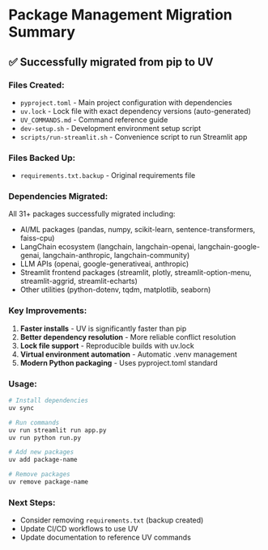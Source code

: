 # Package Management Migration Summary

## ✅ Successfully migrated from pip to UV

### Files Created:
- `pyproject.toml` - Main project configuration with dependencies
- `uv.lock` - Lock file with exact dependency versions (auto-generated)
- `UV_COMMANDS.md` - Command reference guide
- `dev-setup.sh` - Development environment setup script
- `scripts/run-streamlit.sh` - Convenience script to run Streamlit app

### Files Backed Up:
- `requirements.txt.backup` - Original requirements file

### Dependencies Migrated:
All 31+ packages successfully migrated including:
- AI/ML packages (pandas, numpy, scikit-learn, sentence-transformers, faiss-cpu)
- LangChain ecosystem (langchain, langchain-openai, langchain-google-genai, langchain-anthropic, langchain-community)
- LLM APIs (openai, google-generativeai, anthropic)
- Streamlit frontend packages (streamlit, plotly, streamlit-option-menu, streamlit-aggrid, streamlit-echarts)
- Other utilities (python-dotenv, tqdm, matplotlib, seaborn)

### Key Improvements:
1. **Faster installs** - UV is significantly faster than pip
2. **Better dependency resolution** - More reliable conflict resolution
3. **Lock file support** - Reproducible builds with uv.lock
4. **Virtual environment automation** - Automatic .venv management
5. **Modern Python packaging** - Uses pyproject.toml standard

### Usage:
```bash
# Install dependencies
uv sync

# Run commands
uv run streamlit run app.py
uv run python run.py

# Add new packages
uv add package-name

# Remove packages
uv remove package-name
```

### Next Steps:
- Consider removing `requirements.txt` (backup created)
- Update CI/CD workflows to use UV
- Update documentation to reference UV commands
